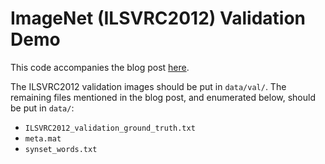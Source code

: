 # ImageNet (ILSVRC2012) Validation Demo

This code accompanies the blog post [here](http://calebrob.com/ml/imagenet/ilsvrc2012/2018/10/22/imagenet-benchmarking.html).

The ILSVRC2012 validation images should be put in `data/val/`. The remaining files mentioned in the blog post, and enumerated below, should be put in `data/`:
- `ILSVRC2012_validation_ground_truth.txt`
- `meta.mat`
- `synset_words.txt`